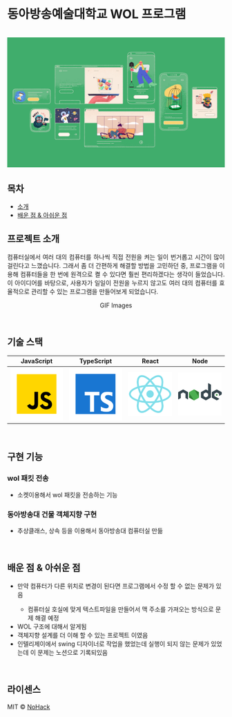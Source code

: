<h1>동아방송예술대학교 WOL 프로그램</h1>

<p align="center">
  <br>
  <img src="images/common/logo-sample.jpeg">
  <br>
</p>

## 목차
<div id="toc">
<ul>
    <li><a href="#intro">소개</a></li>
    <li><a href="#learned">배운 점 & 아쉬운 점</a></li>
</ul>
</div>

## 프로젝트 소개

<div align="justify" id="intro">
컴퓨터실에서 여러 대의 컴퓨터를 하나씩 직접 전원을 켜는 일이 번거롭고 시간이 많이 걸린다고 느꼈습니다. 
그래서 좀 더 간편하게 해결할 방법을 고민하던 중, 프로그램을 이용해 컴퓨터들을 한 번에 원격으로 켤 수 있다면 훨씬 편리하겠다는 
생각이 들었습니다. 이 아이디어를 바탕으로, 사용자가 일일이 전원을 누르지 않고도 여러 대의 컴퓨터를 효율적으로 관리할 수 있는 프로그램을 만들어보게 되었습니다.
</div>

<p align="center">
GIF Images
</p>

<br>

## 기술 스택

| JavaScript | TypeScript |  React   |  Node   |
| :--------: | :--------: | :------: | :-----: |
|   ![js]    |   ![ts]    | ![react] | ![node] |

<br>

## 구현 기능

### wol 패킷 전송

- 소켓이용해서 wol 패킷을 전송하는 기능

### 동아방송대 건물 객체지향 구현

- 추상클래스, 상속 등을 이용해서 동아방송대 컴퓨터실 만듦
<br>

## 배운 점 & 아쉬운 점

<div id="learned">
<ul>
    <li>만약 컴퓨터가 다른 위치로 변경이 된다면 프로그램에서 수정 할 수 없는 문제가 있음</li>
    <ul>
      <li>컴퓨터실 호실에 맞게 텍스트파일을 만들어서 맥 주소를 가져오는 방식으로 문제 해결 예정</li>
    </ul>
    <li>WOL 구조에 대해서 알게됨</li>
    <li>객체지향 설계를 더 이해 할 수 있는 프로젝트 이였음</li>
    <li>인텔리제이에서 swing 디자이너로 작업을 했었는데 실행이 되지 않는 문제가 있었는데 이 문제는 노션으로 기록되있음</li>

</ul>

</div>

<br>

## 라이센스

MIT &copy; [NoHack](mailto:lbjp114@gmail.com)

<!-- Stack Icon Refernces -->

[js]: /images/stack/javascript.svg
[ts]: /images/stack/typescript.svg
[react]: /images/stack/react.svg
[node]: /images/stack/node.svg
